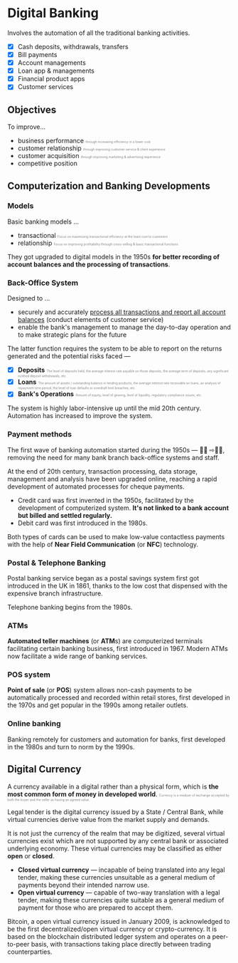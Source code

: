 # Digital Banking
Involves the automation of all the traditional banking activities.

- [x] Cash deposits, withdrawals, transfers
- [x] Bill payments
- [x] Account managements
- [x] Loan app & managements
- [x] Financial product apps
- [x] Customer services

## Objectives
To improve...
- business performance <span style="color:gray; font-size:50%">through increasing efficiency in a lower cost</span>
- customer relationship <span style="color:gray; font-size:50%">through improving customer service & client experience</span>
- customer acquisition <span style="color:gray; font-size:50%">through improving marketing & advertising experience</span> 
- competitive position

## Computerization and Banking Developments

### Models

Basic banking models ...
- transactional <span style="color:gray; font-size:50%">Focus on maximizing transactional efficiency at the least cost to customers</span>
- relationship <span style="color:gray; font-size:50%">Focus on improving profitability through cross-selling & basic transactional functions</span>

They got upgraded to digital models in the 1950s **for better recording of account balances and the processing of transactions**.

### Back-Office System

Designed to ...
- securely and accurately <u>process all transactions and report all account balances</u> (conduct elements of customer service)
- enable the bank's management to manage the day-to-day operation and to make strategic plans for the future

The latter function requires the system to be able to report on the returns generated and the potential risks faced &mdash;

- [x] **Deposits** <span style="color:gray; font-size:50%">The level of deposits held, the average interest rate payable on those deposits, the average term of deposits, any significant notified deposit withdrawals, etc.</span>
- [x] **Loans** <span style="color:gray; font-size:50%">The amount of assets / outstanding balance in lending products, the average interest rate receivable on loans, an analysis of repayment time period, the level of loan defaults or overdraft limit breaches, etc.</span>
- [x] **Bank's Operations** <span style="color:gray; font-size:50%">Amount of equity, level of gearing, level of liquidity, regulatory compliance issues, etc.

The system is highly labor-intensive up until the mid 20th century. Automation has increased to improve the system.

### Payment methods

The first wave of banking automation started during the 1950s &mdash; 💁📑 ⇨👩‍💻, removing the need for many bank branch back-office systems and staff.

At the end of 20th century, transaction processing, data storage, management and analysis have been upgraded online, reaching a rapid development of automated processes for cheque payments.

- Credit card was first invented in the 1950s, facilitated by the development of computerized system. **It's not linked to a bank account but billed and settled regularly.**
- Debit card was first introduced in the 1980s.

Both types of cards can be used to make low-value contactless payments with the help of **Near Field Communication** (or **NFC**) technology.

### Postal & Telephone Banking

Postal banking service began as a postal savings system first got introduced in the UK in 1861, thanks to the low cost that dispensed with the expensive branch infrastructure.

Telephone banking begins from the 1980s.

### ATMs

**Automated teller machines** (or **ATM**s) are computerized terminals facilitating certain banking business, first introduced in 1967. Modern ATMs now facilitate a wide range of banking services.

### POS system

**Point of sale** (or **POS**) system allows non-cash payments to be automatically processed and recorded within retail stores, first developed in the 1970s and get popular in the 1990s among retailer outlets.

### Online banking

Banking remotely for customers and automation for banks, first developed in the 1980s and turn to norm by the 1990s.

## Digital Currency

A currency available in a digital rather than a physical form, which is **the most common form of money in developed world**. <span style="color:gray; font-size:50%">Currency is a medium of exchange accepted by both the buyer and the seller as having an agreed value.</span>

Legal tender is the digital currency issued by a State / Central Bank, while virtual currencies derive value from the market supply and demands.

It is not just the currency of the realm that may be digitized, several virtual currencies exist which are not supported by any central bank or associated underlying economy. These virtual currencies may be classified as either **open** or **closed**.

- **Closed virtual currency** &mdash; incapable of being translated into any legal tender, making these currencies unsuitable as a general medium of payments beyond their intended narrow use.
- **Open virtual currency** &mdash; capable of two-way translation with a legal tender, making these currencies quite suitable as a general medium of payment for those who are prepared to accept them.

Bitcoin, a open virtual currency issued in January 2009, is acknowledged to be the first decentralized/open virtual currency or crypto-currency. It is based on the blockchain distributed ledger system and operates on a peer-to-peer basis, with transactions taking place directly between trading counterparties.